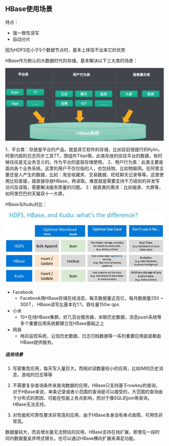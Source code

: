 ## HBase使用场景

特点：

- 强一致性读写
- 自动分片

因为HDFS在小于5个数据节点时，基本上体现不出来它的优势



HBase作为默认的大数据时代的存储，基本解决以下三大类的场景：

![image-20190515141849276](assets/image-20190515141849276.png)

1、平台类：存放是平台的产品，就是其它软件的存储，比如目前很就行的Kylin，阿里内部的日志同步工具TT，图组件Titan等。此类存放的往往平台的数据，有时候往往是无业务含义的。作为平台的底层存储使用。 
2、用户行为类：此类主要是面向各个业务系统。这里的用户不仅仅指的人，也包括物，比如物联网。在阿里主要还是人产生的数据，比如：淘宝收藏夹、交易数据、旺旺聊天记录等等。这里使用比较直接，就直接存放HBase，再读取。难度就是需要支持千万级别的并发写访问及读取，需要解决服务质量的问题。 
3：报表类的需求：比如报表、大屏等，如阿里巴巴的天猫双十一大屏。



HBase与Kudu对比：

![image-20190515142113174](assets/image-20190515142113174.png)



- Facebook
  -  Facebook用HBase存储在线消息，每天数据量近百亿，每月数据量250 ~ 300T， HBase读写比基本在1:1，吞吐量150w qps
- 小米
  - 10+在线HBase集群，好几百台服务器，米聊历史数据，消息push系统等多个重要应用系统都建立在HBase基础之上
- 网易
  - 哨兵监控系统，云信历史数据，日志归档数据等一系列重要应用底层都由HBase提供服务。

##### 适用场景

1. 写密集型应用，每天写入量巨大，而相对读数量较小的应用，比如IM的历史消息，游戏的日志等等

2. 不需要复杂查询条件来查询数据的应用，HBase只支持基于rowkey的查询，对于HBase来说，单条记录或者小范围的查询是可以接受的，大范围的查询由于分布式的原因，可能在性能上有点影响，而对于像SQL的join等查询，HBase无法支持。

3. 对性能和可靠性要求非常高的应用，由于HBase本身没有单点故障，可用性非常高。

 数据量较大，而且增长量无法预估的应用，HBase支持在线扩展，即使在一段时间内数据量呈井喷式增长，也可以通过HBase横向扩展来满足功能。